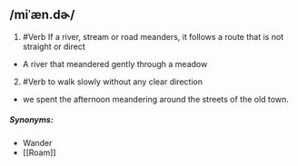 ## /miˈæn.dɚ/
1. #Verb
If a river, stream or road meanders,  it follows a route that is not straight or direct

- A river that meandered gently through a meadow

2. #Verb 
to walk slowly without any clear direction

- we spent the afternoon meandering around the streets of the old town.

##### Synonyms:
- Wander
- [[Roam]]
